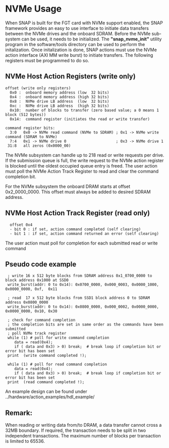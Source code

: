 # NVMe Usage
When SNAP is built for the FGT card with NVMe support enabled, the SNAP framework provides an easy to use interface to initiate data transfers between the NVMe drives and the onboard SDRAM. Before the NVMe sub-system can be used, it needs to be initialized. The **"snap_nvme_init"** utility program in the software/tools directory can be used to perform the initalization. 
Once initalization is done,  SNAP actions must use the NVMe action interface (AXI MM write burst) to initiate transfers. The following registers must be programmed to do so.


## NVMe Host Action Registers (write only)
```
offset (write only registers)
  0x0 :  onboard memory address (low  32 bits)
  0x4 :  onboard memory address (high 32 bits) 
  0x8 :  NVMe drive LB address  (low  32 bits)
  0xc :  NVMe drive LB address  (high 32 bits)
  0x10:  number of blocks to transfer (zero based value; a 0 means 1 block (512 bytes)) 
  0x14:  command register (initiates the read or write transfer)

command register bits:
  3:0   0x0 -> NVMe read command (NVMe to SDRAM) ; 0x1 -> NVMe write command (SDRAM to NVMe) 
  7:4   0x1 -> NVMe drive 0                      ; 0x3 -> NVMe drive 1
 31:8   all zeros (0x0000_00)  	
 ``` 

The NVMe subsystem can handle up to 218 read or write requests per drive. If the submission queue is full, the write request to the NVMe action register is blocked until the oldest occupied queue entry is freed. The user action must poll the NVMe Action Track Register to read and clear the command completion bit.

For the NVMe subsystem the onboard DRAM starts at offset 0x2_0000_0000. This offset must always be added to desired SDRAM address. 

## NVMe Host Action Track Register (read only)
```
  offset 0x4
  - bit 0 : if set, action command completed (self clearing)
  - bit 1 : if set, action command returned an error (self clearing)
```
The user action must poll for completion for each submitted read or write command  

## Pseudo code example
```
 ; write 16 x 512 byte blocks from SDRAM address 0x1_0700_0000 to block address 0x1000 at SSD0
 write_burst(addr: 0 to 0x14): 0x0700_0000, 0x000_0003, 0x0000_1000, 0x0000_0000, 0xf,  0x11 

 ; read  17 x 512 byte blocks from SSD1 block address 0 to SDRAM address 0x0800_0000
 write_burst(addr: 0 to 0x14): 0x0800_0000, 0x000_0002, 0x0000_0000, 0x0000_0000, 0x10, 0x30  

 ; check for command completion 
 ; the completion bits are set in same order as the commands have been submitted
 ; poll NVMe track register
 while (1) # poll for write command completion
    data = read(0x4);
    if ( data and 0x3) > 0) break;  # break loop if completion bit or error bit has been set
 print  (write command completed !);

 while (1) # poll for read command completion
    data = read(0x4);
    if ( data and 0x3) > 0) break;  # break loop if completion bit or error bit has been set
 print  (read command completed !); 
```
An example design can be found under ../hardware/action_examples/hdl_example/

## Remark:

When reading or writing data from/to DRAM, a data transfer cannot cross a 32MB boundary. If required, the transaction needs to be split in two independent transactions.
The maximum number of blocks per transaction is limited to 65536.

